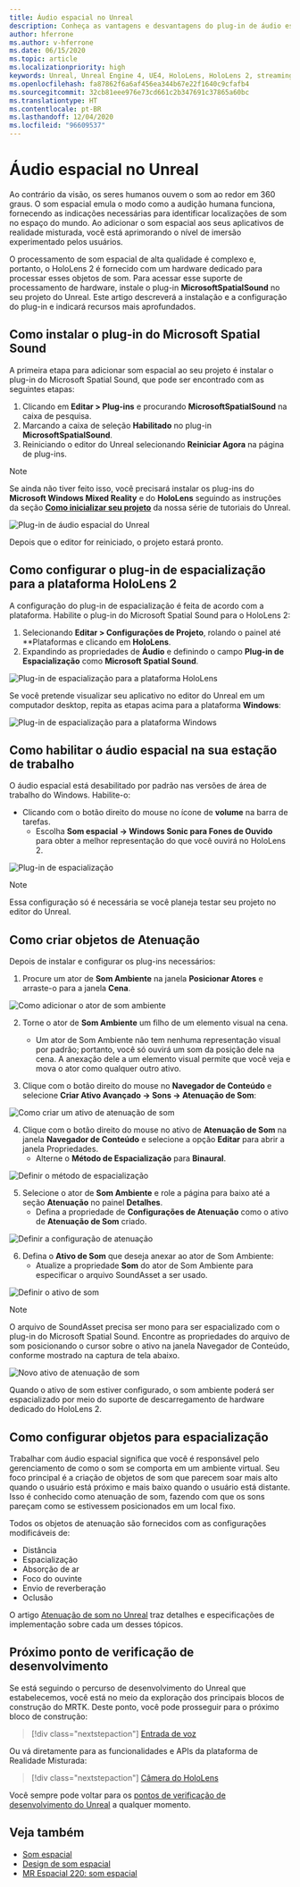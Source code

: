 ```yaml
---
title: Áudio espacial no Unreal
description: Conheça as vantagens e desvantagens do plug-in de áudio espacial do Unreal Engine.
author: hferrone
ms.author: v-hferrone
ms.date: 06/15/2020
ms.topic: article
ms.localizationpriority: high
keywords: Unreal, Unreal Engine 4, UE4, HoloLens, HoloLens 2, streaming, comunicação remota, realidade misturada, desenvolvimento, introdução, recursos, novo projeto, emulador, documentação, guias, recursos, hologramas, desenvolvimento de jogos, headset de realidade misturada, headset do windows mixed reality, headset de realidade virtual, áudio espacial
ms.openlocfilehash: fa87862f6a6af456ea344b67e22f1640c9cfafb4
ms.sourcegitcommit: 32cb81eee976e73cd661c2b347691c37865a60bc
ms.translationtype: HT
ms.contentlocale: pt-BR
ms.lasthandoff: 12/04/2020
ms.locfileid: "96609537"
---
```

# <a name="spatial-audio-in-unreal"></a>Áudio espacial no Unreal

Ao contrário da visão, os seres humanos ouvem o som ao redor em 360 graus. O som espacial emula o modo como a audição humana funciona, fornecendo as indicações necessárias para identificar localizações de som no espaço do mundo. Ao adicionar o som espacial aos seus aplicativos de realidade misturada, você está aprimorando o nível de imersão experimentado pelos usuários.  

O processamento de som espacial de alta qualidade é complexo e, portanto, o HoloLens 2 é fornecido com um hardware dedicado para processar esses objetos de som.  Para acessar esse suporte de processamento de hardware, instale o plug-in **MicrosoftSpatialSound** no seu projeto do Unreal. Este artigo descreverá a instalação e a configuração do plug-in e indicará recursos mais aprofundados.

## <a name="installing-the-microsoft-spatial-sound-plugin"></a>Como instalar o plug-in do Microsoft Spatial Sound

A primeira etapa para adicionar som espacial ao seu projeto é instalar o plug-in do Microsoft Spatial Sound, que pode ser encontrado com as seguintes etapas:

1. Clicando em **Editar > Plug-ins** e procurando **MicrosoftSpatialSound** na caixa de pesquisa.
2. Marcando a caixa de seleção **Habilitado** no plug-in **MicrosoftSpatialSound**.
3. Reiniciando o editor do Unreal selecionando **Reiniciar Agora** na página de plug-ins.

> [!NOTE]
> Se ainda não tiver feito isso, você precisará instalar os plug-ins do **Microsoft Windows Mixed Reality** e do **HoloLens** seguindo as instruções da seção **[Como inicializar seu projeto](tutorials/unreal-uxt-ch2.md)** da nossa série de tutoriais do Unreal.

![Plug-in de áudio espacial do Unreal](images/unreal-spatial-audio-img-01.png)

Depois que o editor for reiniciado, o projeto estará pronto.


## <a name="setting-the-spatialization-plugin-for-hololens-2-platform"></a>Como configurar o plug-in de espacialização para a plataforma HoloLens 2

A configuração do plug-in de espacialização é feita de acordo com a plataforma.  Habilite o plug-in do Microsoft Spatial Sound para o HoloLens 2:
1. Selecionando **Editar > Configurações de Projeto**, rolando o painel até **Plataformas e clicando em **HoloLens**.
2. Expandindo as propriedades de **Áudio** e definindo o campo **Plug-in de Espacialização** como **Microsoft Spatial Sound**.

![Plug-in de espacialização para a plataforma HoloLens](images/unreal-spatial-audio-img-02.png)

Se você pretende visualizar seu aplicativo no editor do Unreal em um computador desktop, repita as etapas acima para a plataforma **Windows**:

![Plug-in de espacialização para a plataforma Windows](images/unreal-spatial-audio-img-05.png)

## <a name="enabling-spatial-audio-on-your-workstation"></a>Como habilitar o áudio espacial na sua estação de trabalho

O áudio espacial está desabilitado por padrão nas versões de área de trabalho do Windows. Habilite-o:
* Clicando com o botão direito do mouse no ícone de **volume** na barra de tarefas.
    + Escolha **Som espacial -> Windows Sonic para Fones de Ouvido** para obter a melhor representação do que você ouvirá no HoloLens 2.

![Plug-in de espacialização](images/unreal-spatial-audio-img-04.png)

> [!NOTE]
>Essa configuração só é necessária se você planeja testar seu projeto no editor do Unreal.

## <a name="creating-attenuation-objects"></a>Como criar objetos de Atenuação

Depois de instalar e configurar os plug-ins necessários:
1. Procure um ator de **Som Ambiente** na janela **Posicionar Atores** e arraste-o para a janela **Cena**.

![Como adicionar o ator de som ambiente](images/unreal-spatial-audio-img-07.png)

2. Torne o ator de **Som Ambiente** um filho de um elemento visual na cena.
    * Um ator de Som Ambiente não tem nenhuma representação visual por padrão; portanto, você só ouvirá um som da posição dele na cena. A anexação dele a um elemento visual permite que você veja e mova o ator como qualquer outro ativo.

3.  Clique com o botão direito do mouse no **Navegador de Conteúdo** e selecione **Criar Ativo Avançado -> Sons -> Atenuação de Som**:

![Como criar um ativo de atenuação de som](images/unreal-spatial-audio-img-06.png)

4. Clique com o botão direito do mouse no ativo de **Atenuação de Som** na janela **Navegador de Conteúdo** e selecione a opção **Editar** para abrir a janela Propriedades.
    * Alterne o **Método de Espacialização** para **Binaural**.

![Definir o método de espacialização](images/unreal-spatial-audio-img-03.png)

5. Selecione o ator de **Som Ambiente** e role a página para baixo até a seção **Atenuação** no painel **Detalhes**.
    * Defina a propriedade de **Configurações de Atenuação** como o ativo de **Atenuação de Som** criado.

![Definir a configuração de atenuação](images/unreal-spatial-audio-img-08.png)

6. Defina o **Ativo de Som** que deseja anexar ao ator de Som Ambiente:
    * Atualize a propriedade **Som** do ator de Som Ambiente para especificar o arquivo SoundAsset a ser usado.

![Definir o ativo de som](images/unreal-spatial-audio-img-09.png)

> [!NOTE]
> O arquivo de SoundAsset precisa ser mono para ser espacializado com o plug-in do Microsoft Spatial Sound. Encontre as propriedades do arquivo de som posicionando o cursor sobre o ativo na janela Navegador de Conteúdo, conforme mostrado na captura de tela abaixo.

![Novo ativo de atenuação de som](images/unreal-spatial-audio-img-10.png)

Quando o ativo de som estiver configurado, o som ambiente poderá ser espacializado por meio do suporte de descarregamento de hardware dedicado do HoloLens 2.

## <a name="configuring-objects-for-spatialization"></a>Como configurar objetos para espacialização

Trabalhar com áudio espacial significa que você é responsável pelo gerenciamento de como o som se comporta em um ambiente virtual. Seu foco principal é a criação de objetos de som que parecem soar mais alto quando o usuário está próximo e mais baixo quando o usuário está distante. Isso é conhecido como atenuação de som, fazendo com que os sons pareçam como se estivessem posicionados em um local fixo.

Todos os objetos de atenuação são fornecidos com as configurações modificáveis de:
* Distância
* Espacialização
* Absorção de ar
* Foco do ouvinte
* Envio de reverberação
* Oclusão

O artigo [Atenuação de som no Unreal](https://docs.unrealengine.com/Engine/Audio/DistanceModelAttenuation/index.html) traz detalhes e especificações de implementação sobre cada um desses tópicos.

## <a name="next-development-checkpoint"></a>Próximo ponto de verificação de desenvolvimento

Se está seguindo o percurso de desenvolvimento do Unreal que estabelecemos, você está no meio da exploração dos principais blocos de construção do MRTK. Deste ponto, você pode prosseguir para o próximo bloco de construção:

> [!div class="nextstepaction"]
> [Entrada de voz](unreal-voice-input.md)

Ou vá diretamente para as funcionalidades e APIs da plataforma de Realidade Misturada:

> [!div class="nextstepaction"]
> [Câmera do HoloLens](unreal-hololens-camera.md)

Você sempre pode voltar para os [pontos de verificação de desenvolvimento do Unreal](unreal-development-overview.md#2-core-building-blocks) a qualquer momento.


## <a name="see-also"></a>Veja também
* [Som espacial](https://docs.microsoft.com/windows/mixed-reality/spatial-sound)
* [Design de som espacial](https://docs.microsoft.com/windows/mixed-reality/spatial-sound-design)
* [MR Espacial 220: som espacial](https://docs.microsoft.com/windows/mixed-reality/holograms-220)
